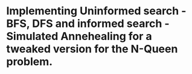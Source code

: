 # Implementing Uninformed search - BFS, DFS and informed search - Simulated Annehealing for a tweaked version for the N-Queen problem. #